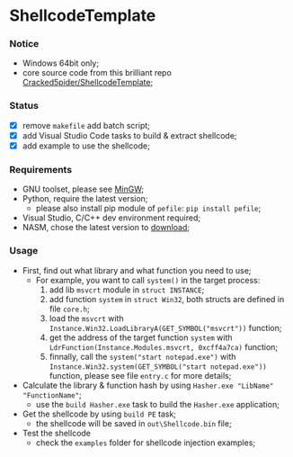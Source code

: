 # ShellcodeTemplate

### Notice
- Windows 64bit only;
- core source code from this brilliant repo [Cracked5pider/ShellcodeTemplate](https://github.com/Cracked5pider/ShellcodeTemplate);

### Status
- [x] remove `makefile` add batch script;
- [x] add Visual Studio Code tasks to build & extract shellcode;
- [x] add example to use the shellcode;

### Requirements
- GNU toolset, please see [MinGW](https://www.mingw-w64.org/downloads/);
- Python, require the latest version;
  - please also install pip module of `pefile`: `pip install pefile`;
- Visual Studio, C/C++ dev environment required;
- NASM, chose the latest version to [download](https://www.nasm.us/pub/nasm/releasebuilds/);

### Usage
- First, find out what library and what function you need to use;
  - For example, you want to call `system()` in the target process: 
    1. add lib `msvcrt` module in `struct INSTANCE`;
    2. add function `system` in `struct Win32`, both structs are defined in file `core.h`;
    3. load the `msvcrt` with `Instance.Win32.LoadLibraryA(GET_SYMBOL("msvcrt"))` function;
    4. get the address of the target function `system` with `LdrFunction(Instance.Modules.msvcrt, 0xcff4a7ca)` function;
    5. finnally, call the `system("start notepad.exe")` with `Instance.Win32.system(GET_SYMBOL("start notepad.exe"))` function, please see file `entry.c` for more details;
- Calculate the library & function hash by using `Hasher.exe "LibName" "FunctionName"`;
  - use the `build Hasher.exe` task to build the `Hasher.exe` application;
- Get the shellcode by using `build PE` task;
  - the shellcode will be saved in `out\Shellcode.bin` file;
- Test the shellcode
  - check the `examples` folder for shellcode injection examples;
